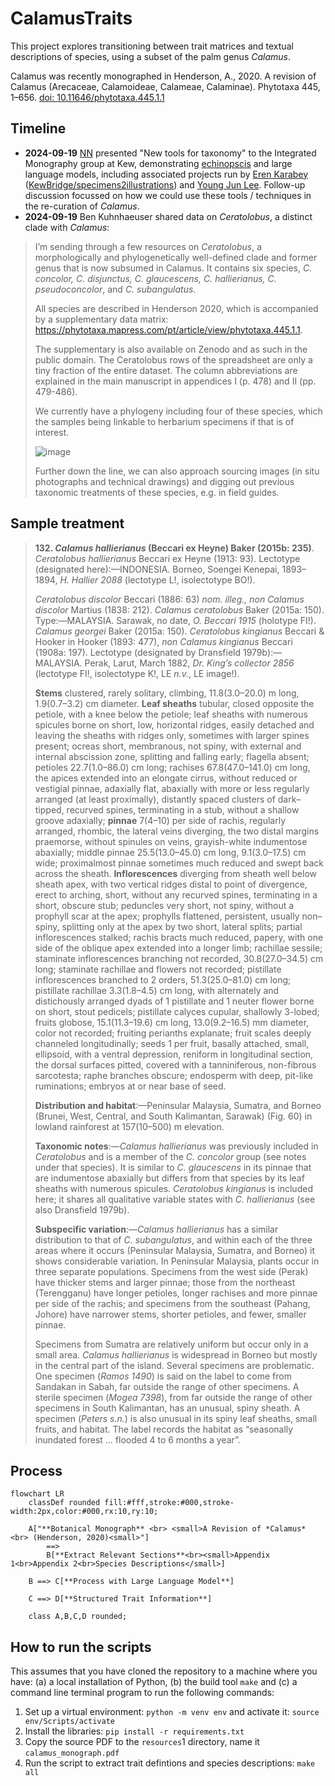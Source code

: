 # CalamusTraits

This project explores transitioning between trait matrices and textual descriptions of species, using a subset of the palm genus *Calamus*.

Calamus was recently monographed in Henderson, A., 2020. A revision of Calamus (Arecaceae, Calamoideae, Calameae, Calaminae). Phytotaxa 445, 1–656. [doi: 10.11646/phytotaxa.445.1.1](https://doi.org/10.11646/phytotaxa.445.1.1)

## Timeline

- **2024-09-19** [NN](https://github.com/nickynicolson) presented "New tools for taxonomy" to the Integrated Monography group at Kew, demonstrating [echinopscis](https://echinopscis.github.io/) and large language models, including associated projects run by [Eren Karabey](https://github.com/erenkarabey) ([KewBridge/specimens2illustrations](https://github.com/KewBridge/specimens2illustrations)) and [Young Jun Lee](https://github.com/yjkiwilee). Follow-up discussion focussed on how we could use these tools / techniques in the re-curation of *Calamus*.
- **2024-09-19** Ben Kuhnhaeuser shared data on *Ceratolobus*, a distinct clade with *Calamus*:
> I’m sending through a few resources on *Ceratolobus*, a morphologically and phylogenetically well-defined clade and former genus that is now subsumed in Calamus. It contains six species, *C. concolor, C. disjunctus, C. glaucescens, C. hallierianus, C. pseudoconcolor*,  and *C. subangulatus*.
>
> All species are described in Henderson 2020, which is accompanied by a supplementary data matrix: https://phytotaxa.mapress.com/pt/article/view/phytotaxa.445.1.1.
>
> The supplementary is also available on Zenodo and as such in the public domain. The Ceratolobus rows of the spreadsheet are only a tiny fraction of the entire dataset. The column abbreviations are explained in the main manuscript in appendices I (p. 478) and II (pp. 479-486).
>
> We currently have a phylogeny including four of these species, which the samples being linkable to herbarium specimens if that is of interest.
>
> ![image](https://github.com/user-attachments/assets/1cec8b01-7702-457c-9e0d-0a16ca481d54)
>
> Further down the line, we can also approach sourcing images (in situ photographs and technical drawings) and digging out previous taxonomic treatments of these species, e.g. in field guides.

## Sample treatment

> **132. _Calamus hallierianus_ (Beccari ex Heyne) Baker (2015b: 235)**. _Ceratolobus hallierianus_ Beccari ex Heyne
(1913: 93). Lectotype (designated here):—INDONESIA. Borneo, Soengei Kenepai, 1893–1894, _H. Hallier 2088_
(lectotype L!, isolectotype BO!).
> 
> _Ceratolobus discolor_ Beccari (1886: 63) _nom. illeg., non Calamus discolor_ Martius (1838: 212). _Calamus ceratolobus_ Baker (2015a:
150). Type:—MALAYSIA. Sarawak, no date, _O. Beccari 1915_ (holotype FI!).
_Calamus georgei_ Baker (2015a: 150). _Ceratolobus kingianus_ Beccari & Hooker in Hooker (1893: 477), _non Calamus kingianus_ Beccari
(1908a: 197). Lectotype (designated by Dransfield 1979b):—MALAYSIA. Perak, Larut, March 1882, _Dr. King’s collector 2856_
(lectotype FI!, isolectotype K!, LE _n.v._, LE image!).
> 
> **Stems** clustered, rarely solitary, climbing, 11.8(3.0–20.0) m long, 1.9(0.7–3.2) cm diameter. **Leaf sheaths** tubular,
closed opposite the petiole, with a knee below the petiole; leaf sheaths with numerous spicules borne on short, low,
horizontal ridges, easily detached and leaving the sheaths with ridges only, sometimes with larger spines present;
ocreas short, membranous, not spiny, with external and internal abscission zone, splitting and falling early; flagella
absent; petioles 22.7(1.0–86.0) cm long; rachises 67.8(47.0–141.0) cm long, the apices extended into an elongate
cirrus, without reduced or vestigial pinnae, adaxially flat, abaxially with more or less regularly arranged (at least
proximally), distantly spaced clusters of dark–tipped, recurved spines, terminating in a stub, without a shallow groove
adaxially; **pinnae** 7(4–10) per side of rachis, regularly arranged, rhombic, the lateral veins diverging, the two distal
margins praemorse, without spinules on veins, grayish-white indumentose abaxially; middle pinnae 25.5(13.0–45.0)
cm long, 9.1(3.0–17.5) cm wide; proximalmost pinnae sometimes much reduced and swept back across the sheath.
**Inflorescences** diverging from sheath well below sheath apex, with two vertical ridges distal to point of divergence,
erect to arching, short, without any recurved spines, terminating in a short, obscure stub; peduncles very short, not
spiny, without a prophyll scar at the apex; prophylls flattened, persistent, usually non–spiny, splitting only at the
apex by two short, lateral splits; partial inflorescences stalked; rachis bracts much reduced, papery, with one side
of the oblique apex extended into a longer limb; rachillae sessile; staminate inflorescences branching not recorded,
30.8(27.0–34.5) cm long; staminate rachillae and flowers not recorded; pistillate inflorescences branched to 2 orders,
51.3(25.0–81.0) cm long; pistillate rachillae 3.3(1.8–4.5) cm long, with alternately and distichously arranged dyads
of 1 pistillate and 1 neuter flower borne on short, stout pedicels; pistillate calyces cupular, shallowly 3-lobed; fruits
globose, 15.1(11.3–19.6) cm long, 13.0(9.2–16.5) mm diameter, color not recorded; fruiting perianths explanate; fruit
scales deeply channeled longitudinally; seeds 1 per fruit, basally attached, small, ellipsoid, with a ventral depression,
reniform in longitudinal section, the dorsal surfaces pitted, covered with a tanniniferous, non-fibrous sarcotesta; raphe
branches obscure; endosperm with deep, pit-like ruminations; embryos at or near base of seed.
> 
> **Distribution and habitat**:—Peninsular Malaysia, Sumatra, and Borneo (Brunei, West, Central, and South
Kalimantan, Sarawak) (Fig. 60) in lowland rainforest at 157(10–500) m elevation.
> 
> **Taxonomic notes**:—_Calamus hallierianus_ was previously included in _Ceratolobus_ and is a member of the _C.
concolor_ group (see notes under that species). It is similar to _C. glaucescens_ in its pinnae that are indumentose abaxially
but differs from that species by its leaf sheaths with numerous spicules.
_Ceratolobus kingianus_ is included here; it shares all qualitative variable states with _C. hallierianus_ (see also
Dransfield 1979b).
> 
> **Subspecific variation**:—_Calamus hallierianus_ has a similar distribution to that of _C. subangulatus_, and within
each of the three areas where it occurs (Peninsular Malaysia, Sumatra, and Borneo) it shows considerable variation.
In Peninsular Malaysia, plants occur in three separate populations. Specimens from the west side (Perak) have thicker
stems and larger pinnae; those from the northeast (Terengganu) have longer petioles, longer rachises and more pinnae
per side of the rachis; and specimens from the southeast (Pahang, Johore) have narrower stems, shorter petioles, and
fewer, smaller pinnae.
> 
> Specimens from Sumatra are relatively uniform but occur only in a small area. _Calamus hallierianus_ is widespread
in Borneo but mostly in the central part of the island. Several specimens are problematic. One specimen (_Ramos 1490_)
is said on the label to come from Sandakan in Sabah, far outside the range of other specimens. A sterile specimen
(_Mogea 7398_), from far outside the range of other specimens in South Kalimantan, has an unusual, spiny sheath. A
specimen (_Peters s.n._) is also unusual in its spiny leaf sheaths, small fruits, and habitat. The label records the habitat as
“seasonally inundated forest … flooded 4 to 6 months a year”.

## Process

```mermaid
flowchart LR
    classDef rounded fill:#fff,stroke:#000,stroke-width:2px,color:#000,rx:10,ry:10;
    
    A["**Botanical Monograph** <br> <small>A Revision of *Calamus* <br> (Henderson, 2020)<small>"] 
        ==> 
        B[**Extract Relevant Sections**<br><small>Appendix 1<br>Appendix 2<br>Species Descriptions</small>]

    B ==> C[**Process with Large Language Model**]

    C ==> D[**Structured Trait Information**]

    class A,B,C,D rounded;

```

## How to run the scripts

This assumes that you have cloned the repository to a machine where you have: (a) a local installation of Python, (b) the build tool `make` and (c) a command line terminal program to run the following commands:

1. Set up a virtual environment: `python -m venv env` and activate it: `source env/Scripts/activate`
2. Install the libraries: `pip install -r requirements.txt`
3. Copy the source PDF to the `resources`1 directory, name it `calamus_monograph.pdf`
4. Run the script to extract trait defintions and species descriptions: `make all`

